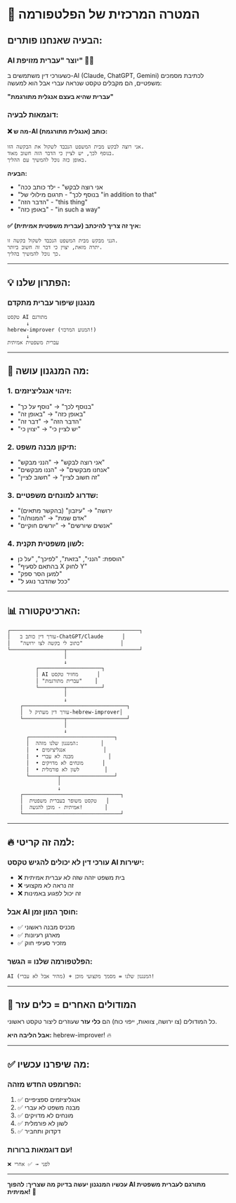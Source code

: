 # 🎯 המטרה המרכזית של הפלטפורמה

## הבעיה שאנחנו פותרים:

### AI יוצר "עברית מזויפת" 🤖❌

כשעורכי דין משתמשים ב-AI (Claude, ChatGPT, Gemini) לכתיבת מסמכים משפטיים, הם מקבלים טקסט שנראה עברי אבל הוא למעשה:

**"עברית שהיא בעצם אנגלית מתורגמת"**

### דוגמאות לבעיה:

#### ❌ מה ש-AI כותב (אנגלית מתורגמת):
```
אני רוצה לבקש מבית המשפט הנכבד לשקול את הבקשה הזו.
בנוסף לכך, יש לציין כי הדבר הזה חשוב מאוד.
באופן כזה נוכל להמשיך עם ההליך.
```

**הבעיה:**
- "אני רוצה לבקש" - ילד כותב ככה
- "בנוסף לכך" - תרגום מילולי של "in addition to that"
- "הדבר הזה" - "this thing"
- "באופן כזה" - "in such a way"

#### ✅ איך זה צריך להיכתב (עברית משפטית אמיתית):
```
הנני מבקש מבית המשפט הנכבד לשקול בקשה זו.
יתרה מזאת, יצוין כי דבר זה חשוב ביותר.
כך נוכל להמשיך בהליך.
```

---

## 💡 הפתרון שלנו:

### **מנגנון שיפור עברית מתקדם**

```
טקסט AI מתורגם
      ↓
hebrew-improver (המנוע המרכזי!)
      ↓
עברית משפטית אמיתית
```

---

## 🎯 מה המנגנון עושה:

### 1. **זיהוי אנגליציזמים:**
- "בנוסף לכך" → "נוסף על כך"
- "באופן כזה" → "באופן זה"
- "הדבר הזה" → "דבר זה"
- "יש לציין כי" → "יצוין כי"

### 2. **תיקון מבנה משפט:**
- "אני רוצה לבקש" → "הנני מבקש"
- "אנחנו מבקשים" → "הננו מבקשים"
- "זה חשוב לציין" → "חשוב לציין"

### 3. **שדרוג למונחים משפטיים:**
- "ירושה" → "עיזבון" (בהקשר מתאים)
- "אדם שמת" → "המנוח/ה"
- "אנשים שיורשים" → "יורשים חוקיים"

### 4. **לשון משפטית תקנית:**
- הוספת: "הנני", "בזאת", "לפיכך", "על כן"
- "בהתאם לסעיף X לחוק Y"
- "למען הסר ספק"
- "ככל שהדבר נוגע ל"

---

## 📊 הארכיטקטורה:

```
┌─────────────────────────────────────────┐
│   עורך דין כותב ב-ChatGPT/Claude      │
│   "כתוב לי בקשה לצו ירושה"            │
└─────────────────┬───────────────────────┘
                  │
                  ↓
         ┌────────────────────┐
         │ AI מחזיר טקסט      │
         │ "עברית מתורגמת"    │
         └────────┬───────────┘
                  │
                  ↓
    ┌─────────────────────────────────┐
    │  עורך דין מעתיק ל-hebrew-improver│
    └─────────────┬───────────────────┘
                  │
                  ↓
      ┌───────────────────────────┐
      │  המנגנון שלנו מזהה:       │
      │  • אנגליציזמים            │
      │  • מבנה לא עברי           │
      │  • מונחים לא מדויקים      │
      │  • לשון לא פורמלית        │
      └─────────┬─────────────────┘
                │
                ↓
    ┌───────────────────────────────┐
    │  טקסט משופר בעברית משפטית   │
    │  אמיתית - מוכן להגשה!       │
    └───────────────────────────────┘
```

---

## 🔥 למה זה קריטי:

### עורכי דין **לא יכולים** להגיש טקסט AI ישירות:
- ❌ בית משפט יזהה שזה לא עברית אמיתית
- ❌ זה נראה לא מקצועי
- ❌ זה יכול לפגוע באמינות

### אבל AI **חוסך המון זמן**:
- ✅ מכניס מבנה ראשוני
- ✅ מארגן רעיונות
- ✅ מזכיר סעיפי חוק

### **הפלטפורמה שלנו = הגשר:**
```
AI (מהיר אבל לא עברי) + המנגנון שלנו = מסמך מקצועי מוכן!
```

---

## 🎨 המודולים האחרים = כלים עזר

כל המודולים (צו ירושה, צוואות, ייפוי כוח) הם **כלי עזר** שעוזרים ליצור טקסט ראשוני.

**אבל הליבה היא:** hebrew-improver! 🔥

---

## ✅ מה שיפרנו עכשיו:

### הפרומפט החדש מזהה:
1. ✅ אנגליציזמים ספציפיים
2. ✅ מבנה משפט לא עברי
3. ✅ מונחים לא מדויקים
4. ✅ לשון לא פורמלית
5. ✅ דקדוק ותחביר

### עם דוגמאות ברורות!
```
❌ לפני → ✅ אחרי
```

---

**עכשיו המנגנון יעשה בדיוק מה שצריך: להפוך AI מתורגם לעברית משפטית אמיתית!** 🚀


